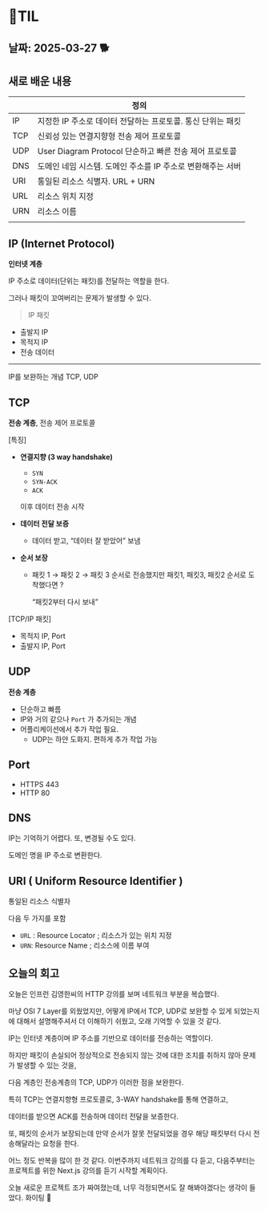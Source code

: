 # 🧾TIL
## 날짜: 2025-03-27 🐕

## 새로 배운 내용

|  | 정의 |
| --- | --- |
| IP | 지정한 IP 주소로 데이터 전달하는 프로토콜. 통신 단위는 패킷 |
| TCP | 신뢰성 있는 연결지향형 전송 제어 프로토콜 |
| UDP | User Diagram Protocol 단순하고 빠른 전송 제어 프로토콜 |
| DNS | 도메인 네임 시스템. 도메인 주소를 IP 주소로 변환해주는 서버 |
| URI | 통일된 리소스 식별자. URL + URN |
| URL | 리소스 위치 지정 |
| URN | 리소스 이름 |
|  |  |

## IP (Internet Protocol)

**인터넷 계층**

IP 주소로 데이터(단위는 패킷)를 전달하는 역할을 한다.

그러나 패킷이 꼬여버리는 문제가 발생할 수 있다.

> IP 패킷
> 
- 출발지 IP
- 목적지 IP
- 전송 데이터

---

IP를 보완하는 개념 TCP, UDP

## TCP

**전송 계층**, 전송 제어 프로토콜

[특징]

- **연결지향 (3 way handshake)**
    - `SYN`
    - `SYN-ACK`
    - `ACK`
    
    이후 데이터 전송 시작 
    
- **데이터 전달 보증**
    - 데이터 받고, “데이터 잘 받았어” 보냄
- **순서 보장**
    - 패킷 1 → 패킷 2 → 패킷 3 순서로 전송했지만 패킷1, 패킷3, 패킷2 순서로 도착했다면 ?
        
        “패킷2부터 다시 보내”
        

[TCP/IP 패킷]

- 목적지 IP, Port
- 출발지 IP, Port

## UDP

**전송 계층**

- 단순하고 빠름
- IP와 거의 같으나 `Port` 가 추가되는 개념
- 어플리케이션에서 추가 작업 필요.
    - UDP는 하얀 도화지. 편하게 추가 작업 가능

## Port

- HTTPS 443
- HTTP 80

## DNS

IP는 기억하기 어렵다. 또, 변경될 수도 있다. 

도메인 명을 IP 주소로 변환한다.

## URI ( Uniform Resource Identifier )

통일된 리소스 식별자

다음 두 가지를 포함

- `URL` : Resource Locator ; 리소스가 있는 위치 지정
- `URN`: Resource Name ; 리소스에 이름 부여


## 오늘의 회고
오늘은 인프런 김영한씨의 HTTP 강의를 보며 네트워크 부분을 복습했다.

마냥 OSI 7 Layer를 외웠었지만, 어떻게 IP에서 TCP, UDP로 보완할 수 있게 되었는지에 대해서 설명해주셔서 더 이해하기 쉬웠고, 오래 기억할 수 있을 것 같다.

IP는 인터넷 계층이며 IP 주소를 기반으로 데이터를 전송하는 역할이다.

하지만 패킷이 손실되어 정상적으로 전송되지 않는 것에 대한 조치를 취하지 않아 문제가 발생할 수 있는 것을,

다음 계층인 전송계층의 TCP, UDP가 이러한 점을 보완한다.

특히 TCP는 연결지향형 프로토콜로, 3-WAY handshake를 통해 연결하고,

데이터를 받으면 ACK를 전송하며 데이터 전달을 보증한다.

또, 패킷의 순서가 보장되는데 만약 순서가 잘못 전달되었을 경우 해당 패킷부터 다시 전송해달라는 요청을 한다.

어느 정도 반복을 많이 한 것 같다. 이번주까지 네트워크 강의를 다 듣고, 다음주부터는 프로젝트를 위한 Next.js 강의를 듣기 시작할 계획이다.

오늘 새로운 프로젝트 조가 짜여졌는데, 너무 걱정되면서도 잘 해봐야겠다는 생각이 들었다. 화이팅  🐾
